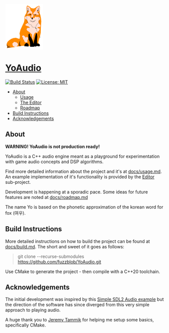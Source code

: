 ![image: fox with headphones](docs/img/fox_small.png)

# [YoAudio](https://github.com/fuzzblob/YoAudio)
[![Build Status](https://travis-ci.org/fuzzblob/YoAudio.svg?branch=master)](https://travis-ci.org/fuzzblob/YoAudio)  [![License: MIT](https://img.shields.io/badge/License-MIT-yellow.svg)](LICENSE)

- [About](#about)
	- [Usage](docs/usage.md)
	- [The Editor](docs/editor.md)
	- [Roadmap](docs/roadmap.md)
- [Build Instructions](docs/build.md)
- [Acknowledgements](#acknowledge)

## About <a name="about"></a>

**WARNING! YoAudio is not production ready!**

YoAudio is a C++ audio engine meant as a playground for experimentation with game audio concepts and DSP algorithms.

Find more detailed information about the project and it's at [docs/usage.md](docs/usage.md). An example implementation of it's functionality is provided by the [Editor](docs/editor.md) sub-project.

Development is happening at a sporadic pace. Some ideas for future features are noted at [docs/roadmap.md](docs/roadmap.md)

The name Yo is based on the phonetic approximation of the korean word for fox (여우).

## Build Instructions <a name="build"></a>

More detailed instructions on how to build the project can be found at [docs/build.md](docs/build.md).
The short and sweet of it goes as follows:

> git clone --recurse-submodules https://github.com/fuzzblob/YoAudio.git

Use CMake to generate the project - then compile with a C++20 toolchain.

## Acknowledgements<a name="acknowledge"></a>

The initial development was inspired by this [Simple SDL2 Audio example](https://github.com/jakebesworth/Simple-SDL2-Audio) but the direction of the software has since diverged from this very simple approach to playing audio.

A huge thank you to [Jeremy Tammik](https://github.com/jeremytammik) for helping me setup some basics, specifically CMake.
